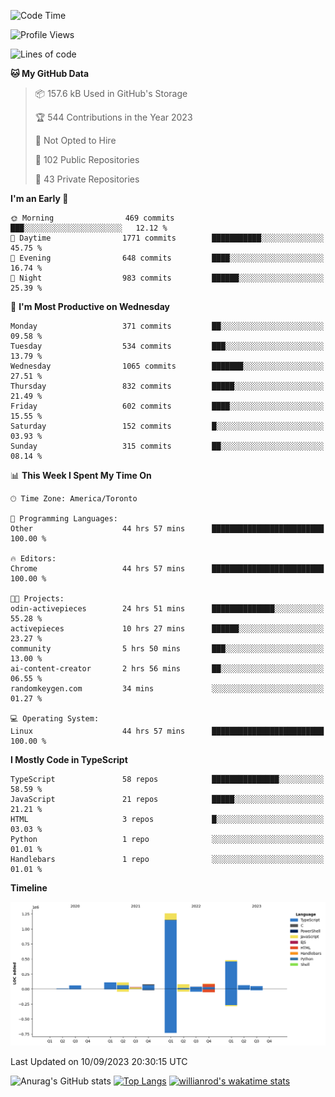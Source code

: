 <!--START_SECTION:waka-->
![Code Time](http://img.shields.io/badge/Code%20Time-574%20hrs%204%20mins-blue)

![Profile Views](http://img.shields.io/badge/Profile%20Views-0-blue)

![Lines of code](https://img.shields.io/badge/From%20Hello%20World%20I%27ve%20Written-2.4%20million%20lines%20of%20code-blue)

**🐱 My GitHub Data** 

> 📦 157.6 kB Used in GitHub's Storage 
 > 
> 🏆 544 Contributions in the Year 2023
 > 
> 🚫 Not Opted to Hire
 > 
> 📜 102 Public Repositories 
 > 
> 🔑 43 Private Repositories 
 > 
**I'm an Early 🐤** 

```text
🌞 Morning                469 commits         ███░░░░░░░░░░░░░░░░░░░░░░   12.12 % 
🌆 Daytime                1771 commits        ███████████░░░░░░░░░░░░░░   45.75 % 
🌃 Evening                648 commits         ████░░░░░░░░░░░░░░░░░░░░░   16.74 % 
🌙 Night                  983 commits         ██████░░░░░░░░░░░░░░░░░░░   25.39 % 
```
📅 **I'm Most Productive on Wednesday** 

```text
Monday                   371 commits         ██░░░░░░░░░░░░░░░░░░░░░░░   09.58 % 
Tuesday                  534 commits         ███░░░░░░░░░░░░░░░░░░░░░░   13.79 % 
Wednesday                1065 commits        ███████░░░░░░░░░░░░░░░░░░   27.51 % 
Thursday                 832 commits         █████░░░░░░░░░░░░░░░░░░░░   21.49 % 
Friday                   602 commits         ████░░░░░░░░░░░░░░░░░░░░░   15.55 % 
Saturday                 152 commits         █░░░░░░░░░░░░░░░░░░░░░░░░   03.93 % 
Sunday                   315 commits         ██░░░░░░░░░░░░░░░░░░░░░░░   08.14 % 
```


📊 **This Week I Spent My Time On** 

```text
🕑︎ Time Zone: America/Toronto

💬 Programming Languages: 
Other                    44 hrs 57 mins      █████████████████████████   100.00 % 

🔥 Editors: 
Chrome                   44 hrs 57 mins      █████████████████████████   100.00 % 

🐱‍💻 Projects: 
odin-activepieces        24 hrs 51 mins      ██████████████░░░░░░░░░░░   55.28 % 
activepieces             10 hrs 27 mins      ██████░░░░░░░░░░░░░░░░░░░   23.27 % 
community                5 hrs 50 mins       ███░░░░░░░░░░░░░░░░░░░░░░   13.00 % 
ai-content-creator       2 hrs 56 mins       ██░░░░░░░░░░░░░░░░░░░░░░░   06.55 % 
randomkeygen.com         34 mins             ░░░░░░░░░░░░░░░░░░░░░░░░░   01.27 % 

💻 Operating System: 
Linux                    44 hrs 57 mins      █████████████████████████   100.00 % 
```

**I Mostly Code in TypeScript** 

```text
TypeScript               58 repos            ███████████████░░░░░░░░░░   58.59 % 
JavaScript               21 repos            █████░░░░░░░░░░░░░░░░░░░░   21.21 % 
HTML                     3 repos             █░░░░░░░░░░░░░░░░░░░░░░░░   03.03 % 
Python                   1 repo              ░░░░░░░░░░░░░░░░░░░░░░░░░   01.01 % 
Handlebars               1 repo              ░░░░░░░░░░░░░░░░░░░░░░░░░   01.01 % 
```



**Timeline**

![Lines of Code chart](https://raw.githubusercontent.com/wise-introvert/wise-introvert/master/assets/bar_graph.png)


 Last Updated on 10/09/2023 20:30:15 UTC
<!--END_SECTION:waka-->

![Anurag's GitHub stats](https://github-readme-stats.vercel.app/api?username=wise-introvert&count_private=true&show_icons=true)
[![Top Langs](https://github-readme-stats.vercel.app/api/top-langs/?username=wise-introvert&langs_count=10)](https://github.com/anuraghazra/github-readme-stats)
[![willianrod's wakatime stats](https://github-readme-stats.vercel.app/api/wakatime?username=wiseintrovert)](https://github.com/anuraghazra/github-readme-stats)
